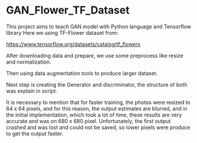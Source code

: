 # GAN_Flower_TF_Dataset
This project aims to teach GAN model with Python language and Tensorflow library 
Here we using TF-Flower dataset from:

https://www.tensorflow.org/datasets/catalog/tf_flowers

After downloading data and prepare, we use some preprocess like resize and normalization.

Then using data augmentation tools to produce larger dataset.

Next step is creating the Generator and discriminator, the structure of both was explain in script.

It is necessary to mention that for faster training, the photos were resized to 64 x 64 pixels, and for this reason, the output estimates are blurred, and in the initial implementation, which took a lot of time, these results are very accurate and was on 680 x 680 pixel. Unfortunately, the first output crashed and was lost and could not be saved, so lower pixels were produce to get the output faster.

